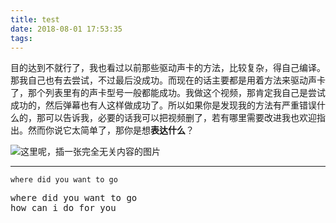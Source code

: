 ```yaml
---
title: test
date: 2018-08-01 17:53:35
tags:
---
```

目的达到不就行了，我也看过以前那些驱动声卡的方法，比较复杂，得自己编译。那我自己也有去尝试，不过最后没成功。而现在的话主要都是用着方法来驱动声卡了，那个列表里有的声卡型号一般都能成功。我做这个视频，那肯定我自己是尝试成功的，然后弹幕也有人这样做成功了。所以如果你是发现我的方法有严重错误什么的，那可以告诉我，必要的话我可以把视频删了，若有哪里需要改进我也欢迎指出。然而你说它太简单了，那你是想**表达什么**？

![这里呢，插一张完全无关内容的图片](/img/头发.jpg)

------------
`where did you want to go`
<pre>where did you want to go
how can i do for you
